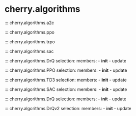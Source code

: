 
# cherry.algorithms

::: cherry.algorithms.a2c

::: cherry.algorithms.ppo

::: cherry.algorithms.trpo

::: cherry.algorithms.sac

::: cherry.algorithms.DrQ
    selection:
      members:
        - __init__
        - update

::: cherry.algorithms.PPO
    selection:
      members:
        - __init__
        - update

::: cherry.algorithms.TD3
    selection:
      members:
        - __init__
        - update

::: cherry.algorithms.SAC
    selection:
      members:
        - __init__
        - update

::: cherry.algorithms.DrQ
    selection:
      members:
        - __init__
        - update

::: cherry.algorithms.DrQv2
    selection:
      members:
        - __init__
        - update

